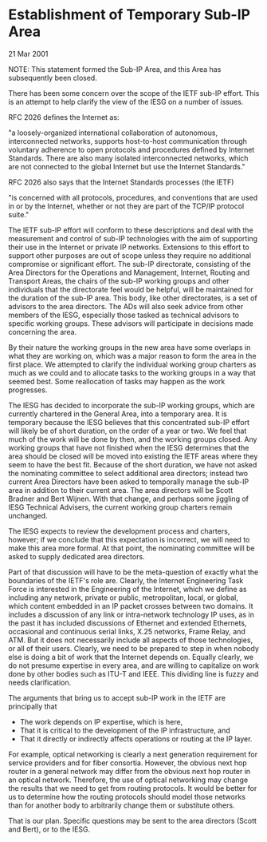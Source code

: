 Establishment of Temporary Sub-IP Area
======================================

21 Mar 2001

NOTE: This statement formed the Sub-IP Area, and this Area has subsequently been closed.

There has been some concern over the scope of the IETF sub-IP effort. This is an attempt to help clarify the view of the IESG on a number of issues. 

RFC 2026 defines the Internet as: 

"a loosely-organized international collaboration of autonomous, interconnected networks, supports host-to-host communication through voluntary adherence to open protocols and procedures defined by Internet Standards. There are also many isolated interconnected networks, which are not connected to the global Internet but use the Internet Standards." 

RFC 2026 also says that the Internet Standards processes (the IETF) 

"is concerned with all protocols, procedures, and conventions that are used in or by the Internet, whether or not they are part of the TCP/IP protocol suite." 

The IETF sub-IP effort will conform to these descriptions and deal with the measurement and control of sub-IP technologies with the aim of supporting their use in the Internet or private IP networks. Extensions to this effort to support other purposes are out of scope unless they require no additional compromise or significant effort. The sub-IP directorate, consisting of the Area Directors for the Operations and Management, Internet, Routing and Transport Areas, the chairs of the sub-IP working groups and other individuals that the directorate feel would be helpful, will be maintained for the duration of the sub-IP area. This body, like other directorates, is a set of advisors to the area directors. The ADs will also seek advice from other members of the IESG, especially those tasked as technical advisors to specific working groups. These advisors will participate in decisions made concerning the area. 

By their nature the working groups in the new area have some overlaps in what they are working on, which was a major reason to form the area in the first place. We attempted to clarify the individual working group charters as much as we could and to allocate tasks to the working groups in a way that seemed best. Some reallocation of tasks may happen as the work progresses. 

The IESG has decided to incorporate the sub-IP working groups, which are currently chartered in the General Area, into a temporary area. It is temporary because the IESG believes that this concentrated sub-IP effort will likely be of short duration, on the order of a year or two. We feel that much of the work will be done by then, and the working groups closed. Any working groups that have not finished when the IESG determines that the area should be closed will be moved into existing the IETF areas where they seem to have the best fit. Because of the short duration, we have not asked the nominating committee to select additional area directors; instead two current Area Directors have been asked to temporally manage the sub-IP area in addition to their current area. The area directors will be Scott Bradner and Bert Wijnen. With that change, and perhaps some jiggling of IESG Technical Advisers, the current working group charters remain unchanged. 

The IESG expects to review the development process and charters, however; if we conclude that this expectation is incorrect, we will need to make this area more formal. At that point, the nominating committee will be asked to supply dedicated area directors. 

Part of that discussion will have to be the meta-question of exactly what the boundaries of the IETF's role are. Clearly, the Internet Engineering Task Force is interested in the Engineering of the Internet, which we define as including any network, private or public, metropolitan, local, or global, which content embedded in an IP packet crosses between two domains. It includes a discussion of any link or intra-network technology IP uses, as in the past it has included discussions of Ethernet and extended Ethernets, occasional and continuous serial links, X.25 networks, Frame Relay, and ATM. But it does not necessarily include all aspects of those technologies, or all of their users. Clearly, we need to be prepared to step in when nobody else is doing a bit of work that the Internet depends on. Equally clearly, we do not presume expertise in every area, and are willing to capitalize on work done by other bodies such as ITU-T and IEEE. This dividing line is fuzzy and needs clarification. 

The arguments that bring us to accept sub-IP work in the IETF are principally that 

* The work depends on IP expertise, which is here,
* That it is critical to the development of the IP infrastructure, and
* That it directly or indirectly affects operations or routing at the IP layer.

For example, optical networking is clearly a next generation requirement for service providers and for fiber consortia. However, the obvious next hop router in a general network may differ from the obvious next hop router in an optical network. Therefore, the use of optical networking may change the results that we need to get from routing protocols. It would be better for us to determine how the routing protocols should model those networks than for another body to arbitrarily change them or substitute others. 

That is our plan. Specific questions may be sent to the area directors (Scott and Bert), or to the IESG.

